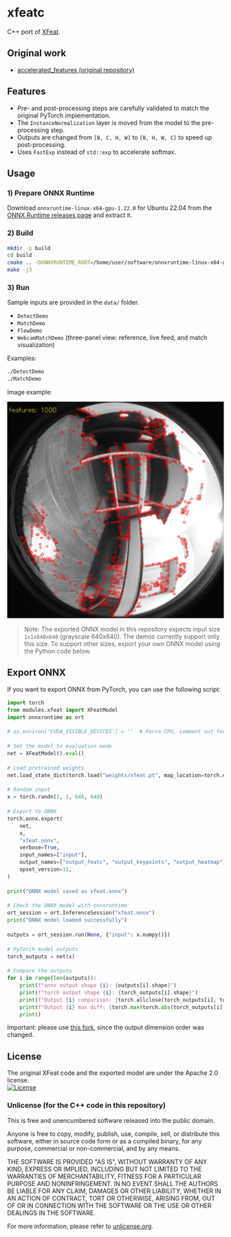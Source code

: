 # xfeatc

C++ port of [XFeat](https://github.com/verlab/accelerated_features).

## Original work

- [accelerated_features (original repository)](https://github.com/verlab/accelerated_features/tree/main)

## Features

- Pre- and post-processing steps are carefully validated to match the original PyTorch implementation.
- The `InstanceNormalization` layer is moved from the model to the pre-processing step.
- Outputs are changed from `[B, C, H, W]` to `[B, H, W, C]` to speed up post-processing.
- Uses `FastExp` instead of `std::exp` to accelerate softmax.

## Usage

### 1) Prepare ONNX Runtime

Download `onnxruntime-linux-x64-gpu-1.22.0` for Ubuntu 22.04 from the [ONNX Runtime releases page](https://github.com/microsoft/onnxruntime/releases) and extract it.

### 2) Build

```bash
mkdir -p build
cd build
cmake .. -DONNXRUNTIME_ROOT=/home/user/software/onnxruntime-linux-x64-gpu-1.22.0
make -j3
```

### 3) Run

Sample inputs are provided in the `data/` folder.

- `DetectDemo`
- `MatchDemo`
- `FlowDemo`
- `WebcamMatchDemo` (three-panel view: reference, live feed, and match visualization)

Examples:

```bash
./DetectDemo
./MatchDemo
```

Image example:

![Detect output](assets/detect_output.png)

> Note: The exported ONNX model in this repository expects input size `1x1x640x640` (grayscale 640x640). The demos currently support only this size. To support other sizes, export your own ONNX model using the Python code below.

## Export ONNX

If you want to export ONNX from PyTorch, you can use the following script:

```python
import torch
from modules.xfeat import XFeatModel
import onnxruntime as ort

# os.environ['CUDA_VISIBLE_DEVICES'] = ''  # Force CPU, comment out for GPU

# Set the model to evaluation mode
net = XFeatModel().eval()

# Load pretrained weights
net.load_state_dict(torch.load("weights/xfeat.pt", map_location=torch.device('cpu')))

# Random input
x = torch.randn(1, 1, 640, 640)

# Export to ONNX
torch.onnx.export(
    net,
    x,
    "xfeat.onnx",
    verbose=True,
    input_names=["input"],
    output_names=["output_feats", "output_keypoints", "output_heatmap"],
    opset_version=11,
)

print("ONNX model saved as xfeat.onnx")

# Check the ONNX model with onnxruntime
ort_session = ort.InferenceSession("xfeat.onnx")
print("ONNX model loaded successfully")

outputs = ort_session.run(None, {"input": x.numpy()})

# PyTorch model outputs
torch_outputs = net(x)

# Compare the outputs
for i in range(len(outputs)):
    print(f"onnx output shape {i}: {outputs[i].shape}")
    print(f"torch output shape {i}: {torch_outputs[i].shape}")
    print(f"Output {i} comparison: {torch.allclose(torch_outputs[i], torch.tensor(outputs[i]))}")
    print(f"Output {i} max diff: {torch.max(torch.abs(torch_outputs[i] - torch.tensor(outputs[i])))}")
    print()
```

Important: please use [this fork](https://github.com/meyiao/accelerated_features/tree/main), since the output dimension order was changed.

## License

The original XFeat code and the exported model are under the Apache 2.0 license.  
[![License](https://img.shields.io/badge/License-Apache_2.0-blue.svg)](https://github.com/verlab/accelerated_features/blob/main/LICENSE)

### Unlicense (for the C++ code in this repository)

This is free and unencumbered software released into the public domain.

Anyone is free to copy, modify, publish, use, compile, sell, or distribute this software, either in source code form or as a compiled binary, for any purpose, commercial or non-commercial, and by any means.

THE SOFTWARE IS PROVIDED "AS IS", WITHOUT WARRANTY OF ANY KIND, EXPRESS OR IMPLIED, INCLUDING BUT NOT LIMITED TO THE WARRANTIES OF MERCHANTABILITY, FITNESS FOR A PARTICULAR PURPOSE AND NONINFRINGEMENT. IN NO EVENT SHALL THE AUTHORS BE LIABLE FOR ANY CLAIM, DAMAGES OR OTHER LIABILITY, WHETHER IN AN ACTION OF CONTRACT, TORT OR OTHERWISE, ARISING FROM, OUT OF OR IN CONNECTION WITH THE SOFTWARE OR THE USE OR OTHER DEALINGS IN THE SOFTWARE.

For more information, please refer to [unlicense.org](https://unlicense.org).
